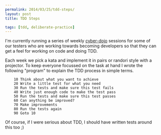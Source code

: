 ```yaml
---
permalink: 2014/03/25/tdd-steps/
layout: post
title: TDD Steps

tags: [tdd, deliberate-practice]
---
```


I'm currently running a series of weekly [cyber-dojo](http://www.cyber-dojo.com/)
sessions for some of our testers who are working towards becoming developers so
that they can get a feel for working on code and doing TDD.

Each week we pick a kata and implement it in pairs or randori style with
a projector. To keep everyone focussed on the task at hand I wrote the following
"program" to explain the TDD process in simple terms.

```basic
    10 Think about what you want to achieve
    20 Write a little test for what you need
    30 Run the tests and make sure this test fails
    40 Write just enough code to make the test pass
    50 Run the tests and make sure this test passes
    60 Can anything be improved?
    70 Make improvements
    80 Run the tests again
    90 Goto 10
```

Of course, if I were serious about TDD, I should have written tests around
this too ;)
